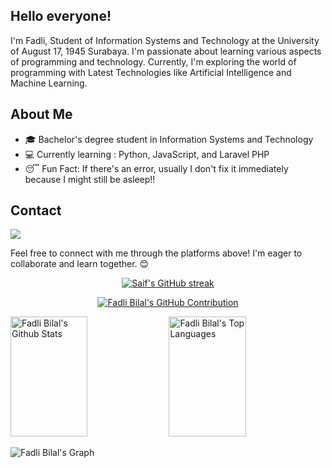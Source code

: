 ## Hello everyone! 

I'm Fadli, Student of Information Systems and Technology at the University of August 17, 1945 Surabaya. I'm passionate about learning various aspects of programming and technology. Currently, I'm exploring the world of programming with Latest Technologies like Artificial Intelligence and Machine Learning.

## About Me
- 🎓 Bachelor's degree student in Information Systems and Technology
- 💻 Currently learning : Python, JavaScript, and Laravel PHP
- 😴 Fun Fact: If there's an error, usually I don't fix it immediately because I might still be asleep!!

## Contact
<a href="https://www.linkedin.com/in/fadli-bilal-24a7a2235/" target="_blank"><img src="https://img.shields.io/badge/Fadli_Bilal-30302f?style=flat&logo=linkedin" /></a>

Feel free to connect with me through the platforms above! I'm eager to collaborate and learn together. 😊

<p align="center">
  <a href="https://github.com/FadliBilal">
    <img src="https://github-readme-streak-stats.herokuapp.com/?user=FadliBilal&theme=radical&border=7F3FBF&background=0D1117" alt="Saif's GitHub streak"/>
  </a>
</p>

<p align="center">
  <a href="https://github.com/FadliBilal">
    <img src="https://github-profile-summary-cards.vercel.app/api/cards/profile-details?username=FadliBilal&theme=radical" alt="Fadli Bilal's GitHub Contribution"/>
  </a>
</p>

<a> 
    <a href="https://github.com/FadliBilal"><img alt="Fadli Bilal's Github Stats" src="https://denvercoder1-github-readme-stats.vercel.app/api?username=FadliBilal&show_icons=true&count_private=true&theme=react&border_color=7F3FBF&bg_color=0D1117&title_color=F85D7F&icon_color=F8D866" height="192px" width="49.5%"/></a>
  <a href="https://github.com/FadliBilal"><img alt="Fadli Bilal's Top Languages" src="https://denvercoder1-github-readme-stats.vercel.app/api/top-langs/?username=FadliBilal&langs_count=8&layout=compact&theme=react&border_color=7F3FBF&bg_color=0D1117&title_color=F85D7F&icon_color=F8D866" height="192px" width="49.5%"/></a>
  <br/>
</a>


![Fadli Bilal's Graph](https://github-readme-activity-graph.vercel.app/graph?username=FadliBilal&custom_title=Fadli%20Bilal's%20GitHub%20Activity%20Graph&bg_color=0D1117&color=7F3FBF&line=7F3FBF&point=7F3FBF&area_color=FFFFFF&title_color=FFFFFF&area=true)
